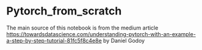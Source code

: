 # Pytorch_from_scratch

The main source of this notebook is from the medium article https://towardsdatascience.com/understanding-pytorch-with-an-example-a-step-by-step-tutorial-81fc5f8c4e8e
by Daniel Godoy
